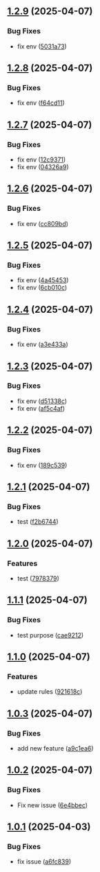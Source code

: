 ## [1.2.9](https://github.com/MARK2273/test-version/compare/v1.2.8...v1.2.9) (2025-04-07)

### Bug Fixes

* fix env ([5031a73](https://github.com/MARK2273/test-version/commit/5031a73bea9da4036c55e8a7032469d94fb0da10))

## [1.2.8](https://github.com/MARK2273/test-version/compare/v1.2.7...v1.2.8) (2025-04-07)

### Bug Fixes

* fix env ([f64cd11](https://github.com/MARK2273/test-version/commit/f64cd11f0965030e80ade3d0f39427b7a8f285b7))

## [1.2.7](https://github.com/MARK2273/test-version/compare/v1.2.6...v1.2.7) (2025-04-07)

### Bug Fixes

* fix env ([12c9371](https://github.com/MARK2273/test-version/commit/12c9371748a027636b7f7e0913480132faddfdcc))
* fix env ([04326a9](https://github.com/MARK2273/test-version/commit/04326a95b8f74b19d0fde03163f123146288a392))

## [1.2.6](https://github.com/MARK2273/test-version/compare/v1.2.5...v1.2.6) (2025-04-07)

### Bug Fixes

* fix env ([cc809bd](https://github.com/MARK2273/test-version/commit/cc809bd1964873149250b520bd4d18a9873a204a))

## [1.2.5](https://github.com/MARK2273/test-version/compare/v1.2.4...v1.2.5) (2025-04-07)

### Bug Fixes

* fix env ([4a45453](https://github.com/MARK2273/test-version/commit/4a45453b48bd6fa1f6024b0c8793b5c2661309d3))
* fix env ([6cb010c](https://github.com/MARK2273/test-version/commit/6cb010ce4adafd150a2ce05fcb517aeaee903874))

## [1.2.4](https://github.com/MARK2273/test-version/compare/v1.2.3...v1.2.4) (2025-04-07)

### Bug Fixes

* fix env ([a3e433a](https://github.com/MARK2273/test-version/commit/a3e433aa8ba1e1ac5c7987a1d621d70bf9d54f2c))

## [1.2.3](https://github.com/MARK2273/test-version/compare/v1.2.2...v1.2.3) (2025-04-07)

### Bug Fixes

* fix env ([d51338c](https://github.com/MARK2273/test-version/commit/d51338c36c8fba9604ac45baa34dab5de704fbfe))
* fix env ([af5c4af](https://github.com/MARK2273/test-version/commit/af5c4af42fabd6a0eb778dce6c017cffb7d733b5))

## [1.2.2](https://github.com/MARK2273/test-version/compare/v1.2.1...v1.2.2) (2025-04-07)

### Bug Fixes

* fix env ([189c539](https://github.com/MARK2273/test-version/commit/189c53921aa6c06b07bebed41514bac80f2fe8b1))

## [1.2.1](https://github.com/MARK2273/test-version/compare/v1.2.0...v1.2.1) (2025-04-07)

### Bug Fixes

* test ([f2b6744](https://github.com/MARK2273/test-version/commit/f2b674492586ae7a9b11a717d7f284d8780831aa))

## [1.2.0](https://github.com/MARK2273/test-version/compare/v1.1.1...v1.2.0) (2025-04-07)

### Features

* test ([7978379](https://github.com/MARK2273/test-version/commit/7978379ad0b18dfa737c016b4e784c6f8b5a0084))

## [1.1.1](https://github.com/MARK2273/test-version/compare/v1.1.0...v1.1.1) (2025-04-07)

### Bug Fixes

* test purpose ([cae9212](https://github.com/MARK2273/test-version/commit/cae92124c569d396426a439b384715552923d3cc))

## [1.1.0](https://github.com/MARK2273/test-version/compare/v1.0.3...v1.1.0) (2025-04-07)

### Features

* update rules ([921618c](https://github.com/MARK2273/test-version/commit/921618cb846d9a612388853a76e750cd70584ac1))

## [1.0.3](https://github.com/MARK2273/test-version/compare/v1.0.2...v1.0.3) (2025-04-07)


### Bug Fixes

* add new feature ([a9c1ea6](https://github.com/MARK2273/test-version/commit/a9c1ea6acc1123c067cfe11aaad2026a88ae3c5a))

## [1.0.2](https://github.com/MARK2273/test-version/compare/v1.0.1...v1.0.2) (2025-04-07)


### Bug Fixes

* Fix new issue ([6e4bbec](https://github.com/MARK2273/test-version/commit/6e4bbecd458cce053755285ca759581b95f9f025))

## [1.0.1](https://github.com/MARK2273/test-version/compare/v1.0.0...v1.0.1) (2025-04-03)


### Bug Fixes

* fix issue ([a6fc839](https://github.com/MARK2273/test-version/commit/a6fc83967f9548e22a43fd2d716185de43a8dbc2))
